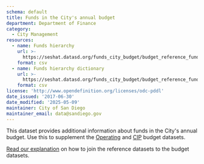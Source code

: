 ```yaml
---
schema: default
title: Funds in the City's annual budget
department: Department of Finance
category:
  - City Management
resources:
  - name: Funds hierarchy
    url: >-
      https://seshat.datasd.org/funds_city_budget/budget_reference_funds_datasd.csv
    format: csv
  - name: Funds hierarchy dictionary
    url: >-
      https://seshat.datasd.org/funds_city_budget/budget_reference_funds_dictionary_datasd.csv
    format: csv
license: 'http://www.opendefinition.org/licenses/odc-pddl'
date_issued: '2017-06-30'
date_modified: '2025-05-09'
maintainer: City of San Diego
maintainer_email: data@sandiego.gov
---
```

This dataset provides additional information about funds in the City's annual budget. Use this to supplement the [Operating](/datasets/operating-budget/) and [CIP](/datasets/capital-budget-fy/) budget datasets. 
<!--more-->

[Read our explanation](/budget-topic/) on how to join the reference datasets to the budget datasets.
